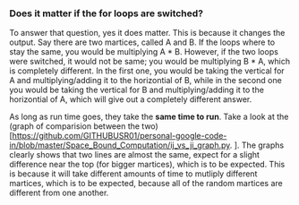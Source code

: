 ### Does it matter if the for loops are switched?
To answer that question, yes it does matter. This is because it changes the output. Say there are two martices, called A and B. If the loops
where to stay the same, you would be multiplying A * B. However, if the two loops were switched, it would not be same; you would be multiplying
B * A, which is completely different. In the first one, you would be taking the vertical for A and multiplying/adding it to the horizontial of B,
while in the second one you would be taking the vertical for B and multiplying/adding it to the horizontial of A, which will give out a completely 
different answer. 

As long as run time goes, they take the **same time to run**. Take a look at the (graph of comparision between the two) [https://github.com/GITHUBUSR01/personal-google-code-in/blob/master/Space_Bound_Computation/ij_vs_ji_graph.py. ]. The graphs clearly shows that two lines are almost the same, expect for a slight difference near the top (for bigger martices), which is to be expected. This is because it will take different amounts of time to mutliply different martices, which is to be expected, because all of the random martices are different from one another.  
